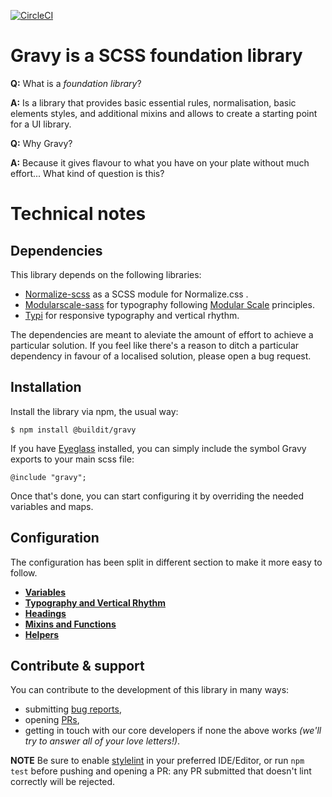 [![CircleCI](https://circleci.com/gh/buildit/gravy/tree/master.svg?style=svg)](https://circleci.com/gh/buildit/gravy/tree/master)

# Gravy is a SCSS foundation library

**Q:** What is a _foundation library_?

**A:** Is a library that provides basic essential rules, normalisation, basic elements styles, and additional mixins and allows to create a starting point for a UI library.


**Q:** Why Gravy?

**A:** Because it gives flavour to what you have on your plate without much effort... What kind of question is this?

# Technical notes

## Dependencies

This library depends on the following libraries:

- [Normalize-scss](https://github.com/JohnAlbin/normalize-scss) as a SCSS module for Normalize.css .
- [Modularscale-sass](https://github.com/modularscale/modularscale-sass) for typography following [Modular Scale](http://modularscale.com) principles.
- [Typi](https://github.com/zellwk/typi) for responsive typography and vertical rhythm.

The dependencies are meant to aleviate the amount of effort to achieve a particular solution. If you feel like there's a reason to ditch a particular dependency in favour of a localised solution, please open a bug request.

## Installation

Install the library via npm, the usual way:

    $ npm install @buildit/gravy

If you have [Eyeglass](http://eyeglass.rocks) installed, you can simply include the symbol Gravy exports to your main scss file:

    @include "gravy";

Once that's done, you can start configuring it by overriding the needed variables and maps.

## Configuration

The configuration has been split in different section to make it more easy to follow.

- **[Variables](docs/variables.md)**
- **[Typography and Vertical Rhythm](docs/typography-and-vertical-rhythm.md)**
- **[Headings](docs/headings.md)**
- **[Mixins and Functions](docs/mixins-and-functions.md)**
- **[Helpers](docs/helpers.md)**

## Contribute & support

You can contribute to the development of this library in many ways:

- submitting [bug reports](https://github.com/buildit/gravy/issues),
- opening [PRs](https://github.com/buildit/gravy/pulls),
- getting in touch with our core developers if none the above works _(we'll try to answer all of your love letters!)_.

**NOTE** Be sure to enable [stylelint](https://stylelint.io/) in your preferred IDE/Editor, or run `npm test` before pushing and opening a PR: any PR submitted that doesn't lint correctly will be rejected.

